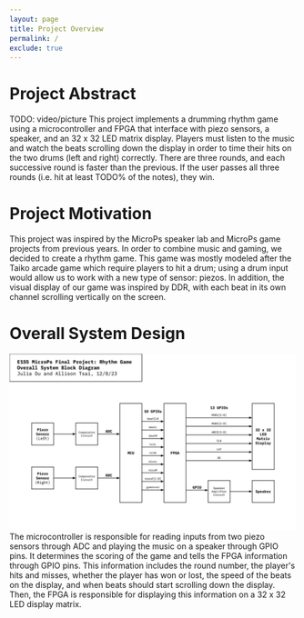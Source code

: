 ```yaml
---
layout: page
title: Project Overview
permalink: /
exclude: true
---
```


# Project Abstract
TODO: video/picture
This project implements a drumming rhythm game using a microcontroller and FPGA that interface with piezo sensors, a speaker, and an 32 x 32 LED matrix display. Players must listen to the music and watch the beats scrolling down the display in order to time their hits on the two drums (left and right) correctly. There are three rounds, and each successive round is faster than the previous. If the user passes all three rounds (i.e. hit at least TODO% of the notes), they win.

# Project Motivation
This project was inspired by the MicroPs speaker lab and MicroPs game projects from previous years. In order to combine music and gaming, we decided to create a rhythm game. This game was mostly modeled after the Taiko arcade game which require players to hit a drum; using a drum input would allow us to work with a new type of sensor: piezos. In addition, the visual display of our game was inspired by DDR, with each beat in its own channel scrolling vertically on the screen. 

# Overall System Design
![OverallBlockDiagram](./assets/schematics/OverallBlockDiagram.png)
The microcontroller is responsible for reading inputs from two piezo sensors through ADC and playing the music on a speaker through GPIO pins. It determines the scoring of the game and tells the FPGA information through GPIO pins. This information includes the round number, the player's hits and misses, whether the player has won or lost, the speed of the beats on the display, and when beats should start scrolling down the display. Then, the FPGA is responsible for displaying this information on a 32 x 32 LED display matrix. 